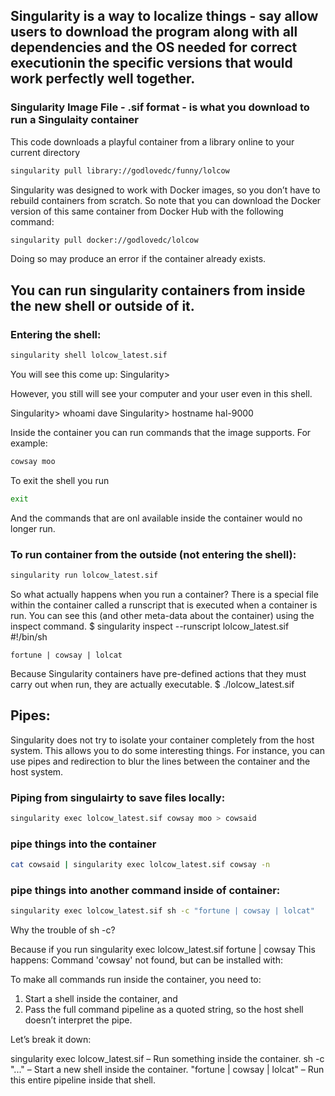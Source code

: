## Singularity is a way to localize things - say allow users to download the program along with all dependencies and the OS needed for correct executionin the specific versions that would work perfectly well together.

### Singularity Image File - .sif format - is what you download to run a Singulaity container

This code downloads a playful container from a library online to your current directory
```bash
singularity pull library://godlovedc/funny/lolcow
```

Singularity was designed to work with Docker images, so you don’t have to rebuild containers from scratch. So note that you can download the Docker version of this same container from Docker Hub with the following command:
```bash
singularity pull docker://godlovedc/lolcow
```
Doing so may produce an error if the container already exists.

## You can run singularity containers from inside the new shell or outside of it.

### Entering the shell:
```bash
singularity shell lolcow_latest.sif
```

You will see this come up:
Singularity> 

However, you still will see your computer and your user even in this shell.

Singularity> whoami
dave
Singularity> hostname
hal-9000

Inside the container you can run commands that the image supports. For example:
```bash
cowsay moo
```

To exit the shell you run
```bash
exit
```

And the commands that are onl available inside the container would no longer run.

### To run container from the outside (not entering the shell):
```bash
singularity run lolcow_latest.sif
```

So what actually happens when you run a container? There is a special file within the container called a runscript that is executed when a container is run. You can see this (and other meta-data about the container) using the inspect command.
$ singularity inspect --runscript lolcow_latest.sif
#!/bin/sh

    fortune | cowsay | lolcat

Because Singularity containers have pre-defined actions that they must carry out when run, they are actually executable. 
$ ./lolcow_latest.sif

## Pipes:
Singularity does not try to isolate your container completely from the host system. This allows you to do some interesting things. For instance, you can use pipes and redirection to blur the lines between the container and the host system.

### Piping from singulairty to save files locally:
```bash
singularity exec lolcow_latest.sif cowsay moo > cowsaid
```

### pipe things into the container
```bash
cat cowsaid | singularity exec lolcow_latest.sif cowsay -n
```

### pipe things into another command inside of container:
```bash
singularity exec lolcow_latest.sif sh -c "fortune | cowsay | lolcat"
```

Why the trouble of sh -c?

Because if you run
singularity exec lolcow_latest.sif fortune | cowsay
This happens: Command 'cowsay' not found, but can be installed with:

To make all commands run inside the container, you need to:
1) Start a shell inside the container, and
2) Pass the full command pipeline as a quoted string, so the host shell doesn’t interpret the pipe.

Let’s break it down:

singularity exec lolcow_latest.sif – Run something inside the container.
sh -c "..." – Start a new shell inside the container.
"fortune | cowsay | lolcat" – Run this entire pipeline inside that shell.
